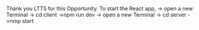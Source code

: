 Thank you LTTS for this Opportunity.
To start the React app, -> open a new Terminal
                        -> cd client
                        ->npm run dev
                        -> open a new Terminal 
                        -> cd server 
                        ->nmp start
